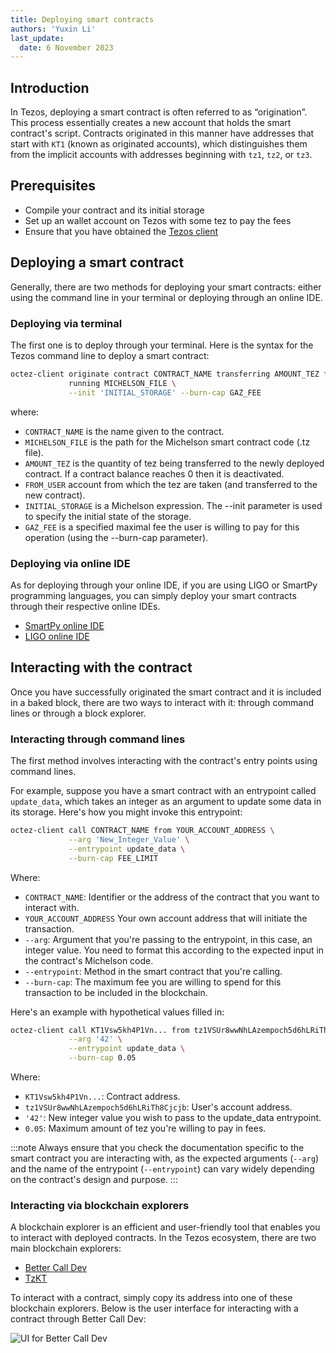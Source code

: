 ```yaml
---
title: Deploying smart contracts
authors: 'Yuxin Li'
last_update:
  date: 6 November 2023
---
```

## Introduction
In Tezos, deploying a smart contract is often referred to as “origination”. This process essentially creates a new account that holds the smart contract's script. Contracts originated in this manner have addresses that start with `KT1` (known as originated accounts), which distinguishes them from the implicit accounts with addresses beginning with `tz1`, `tz2`, or `tz3`.

## Prerequisites
- Compile your contract and its initial storage
- Set up an wallet account on Tezos with some tez to pay the fees
- Ensure that you have obtained the [Tezos client](../developing/octez-client/installing)

## Deploying a smart contract
Generally, there are two methods for deploying your smart contracts: either using the command line in your terminal or deploying through an online IDE.

### Deploying via terminal
The first one is to deploy through your terminal. Here is the syntax for the Tezos command line to deploy a smart contract:
```bash
octez-client originate contract CONTRACT_NAME transferring AMOUNT_TEZ from FROM_USER \
             running MICHELSON_FILE \
             --init 'INITIAL_STORAGE' --burn-cap GAZ_FEE
```
where:
- `CONTRACT_NAME` is the name given to the contract.
- `MICHELSON_FILE` is the path for the Michelson smart contract code (.tz file).
- `AMOUNT_TEZ` is the quantity of tez being transferred to the newly deployed contract. If a contract balance reaches 0 then it is deactivated.
- `FROM_USER` account from which the tez are taken (and transferred to the new contract).
- `INITIAL_STORAGE` is a Michelson expression. The --init parameter is used to specify the initial state of the storage.
- `GAZ_FEE` is a specified maximal fee the user is willing to pay for this operation (using the --burn-cap parameter).

### Deploying via online IDE
As for deploying through your online IDE, if you are using LIGO or SmartPy programming languages, you can simply deploy your smart contracts through their respective online IDEs.
- [SmartPy online IDE](https://smartpy.io/)
- [LIGO online IDE](https://ligolang.org/?lang=jsligo)

## Interacting with the contract
Once you have successfully originated the smart contract and it is included in a baked block, there are two ways to interact with it: through command lines or through a block explorer.

### Interacting through command lines
The first method involves interacting with the contract's entry points using command lines.

For example, suppose you have a smart contract with an entrypoint called `update_data`, which takes an integer as an argument to update some data in its storage. Here's how you might invoke this entrypoint:

```bash
octez-client call CONTRACT_NAME from YOUR_ACCOUNT_ADDRESS \
             --arg 'New_Integer_Value' \
             --entrypoint update_data \
             --burn-cap FEE_LIMIT
```
Where:

- `CONTRACT_NAME`: Identifier or the address of the contract that you want to interact with.
- `YOUR_ACCOUNT_ADDRESS` Your own account address that will initiate the transaction.
- `--arg`:  Argument that you're passing to the entrypoint, in this case, an integer value. You need to format this according to the expected input in the contract's Michelson code.
- `--entrypoint`: Method in the smart contract that you're calling.
- `--burn-cap`:  The maximum fee you are willing to spend for this transaction to be included in the blockchain.

Here's an example with hypothetical values filled in:

```bash
octez-client call KT1Vsw5kh4P1Vn... from tz1VSUr8wwNhLAzempoch5d6hLRiTh8Cjcjb \
             --arg '42' \
             --entrypoint update_data \
             --burn-cap 0.05
```
Where:

- `KT1Vsw5kh4P1Vn...`: Contract address.
- `tz1VSUr8wwNhLAzempoch5d6hLRiTh8Cjcjb`: User's account address.
- `'42'`: New integer value you wish to pass to the update_data entrypoint.
- `0.05`: Maximum amount of tez you're willing to pay in fees.

:::note
Always ensure that you check the documentation specific to the smart contract you are interacting with, as the expected arguments (`--arg`) and the name of the entrypoint (`--entrypoint`) can vary widely depending on the contract's design and purpose.
:::

### Interacting via blockchain explorers

A blockchain explorer is an efficient and user-friendly tool that enables you to interact with deployed contracts. In the Tezos ecosystem, there are two main blockchain explorers:

- [Better Call Dev](https://better-call.dev/)
- [TzKT](https://tzkt.io/)

To interact with a contract, simply copy its address into one of these blockchain explorers. Below is the user interface for interacting with a contract through Better Call Dev:

![UI for Better Call Dev](/img/tutorials/better-call.png)


